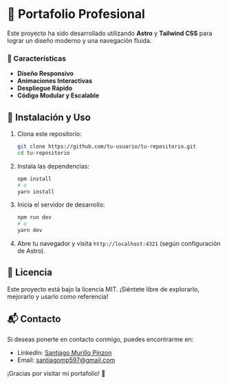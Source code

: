 # 🚀 Portafolio Profesional

Este proyecto ha sido desarrollado utilizando **Astro** y **Tailwind CSS** para lograr un diseño moderno y una navegación fluida.

### 🚀 Características
- **Diseño Responsivo**
- **Animaciones Interactivas**
- **Despliegue Rápido**
- **Código Modular y Escalable**

## 📌 Instalación y Uso

1. Clona este repositorio:
   ```sh
   git clone https://github.com/tu-usuario/tu-repositorio.git
   cd tu-repositorio
   ```

2. Instala las dependencias:
   ```sh
   npm install
   # o
   yarn install
   ```

3. Inicia el servidor de desarrollo:
   ```sh
   npm run dev
   # o
   yarn dev
   ```

4. Abre tu navegador y visita `http://localhost:4321` (según configuración de Astro).

## 📜 Licencia

Este proyecto está bajo la licencia MIT. ¡Siéntete libre de explorarlo, mejorarlo y usarlo como referencia!

## 📬 Contacto

Si deseas ponerte en contacto conmigo, puedes encontrarme en:
- LinkedIn: [Santiago Murillo Pinzon](https://www.linkedin.com/in/santiago-murillo)
- Email: santiagomp597@gmail.com

¡Gracias por visitar mi portafolio! 🚀